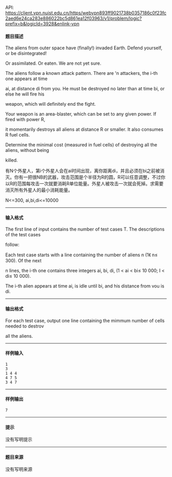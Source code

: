 API: https://client.vpn.nuist.edu.cn/https/webvpn893ff9021738b0357186c0f23fc2aed6e24ca283e886022bc5d861ea12f03963/v1/problem/logic?prefix=b&logicId=3928&enlink-vpn

#### 题目描述

The aliens from outer space have (finally!) invaded Earth. Defend yourself, or be disintegrated! 

Or assimilated. Or eaten. We are not yet sure. 

The aliens follow a known attack pattern. There are 'n attackers, the i-th one appears at time 

ai, at distance di from you. He must be destroyed no later than at time bi, or else he will fire his 

weapon, which will definitely end the fight. 

Your weapon is an area-blaster, which can be set to any given power. If fired with power R, 

it momentarily destroys all aliens at distance R or smaller. It also consumes R fuel cells. 

Determine the minimal cost (measured in fuel cells) of destroying all the aliens, without being 

killed. 

有N个外星人，第i个外星人会在ai时间出现，离你距离di，并且必须在bi之前被消灭。你有一把很NB的武器，攻击范围是个半径为R的圆，R可以任意调整，不过你以R的范围每攻击一次就要消耗R单位能量。外星人被攻击一次就会死掉。求需要消灭所有外星人的最小消耗能量。 

N<=300, ai,bi,di<=10000 

---

#### 输入格式

The first line of input contains the number of test cases T. The descriptions of the test cases 

follow: 

Each test case starts with a line containing the number of aliens n (1《 n≤ 300). Of the next 

n lines, the i-th one contains three integers ai, bi, di, (1 < ai < bi≤ 10 000; I < di≤ 10 000). 

The i-th alien appears at time ai, is idle until bi, and his distance from vou is di. 

---

#### 输出格式

For each test case, output one line containing the mimmum number of cells needed to destrov 

all the aliens.

---

#### 样例输入
```
1
3
1 4 4
4 7 5
3 4 7
```

---

#### 样例输出
```
7
```

---

#### 提示

没有写明提示

---

#### 题目来源

没有写明来源